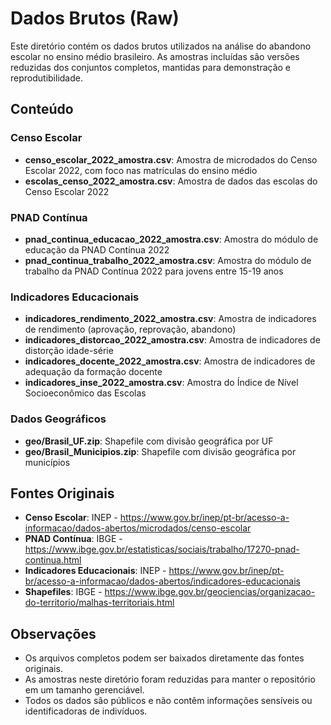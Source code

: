 # Dados Brutos (Raw)

Este diretório contém os dados brutos utilizados na análise do abandono escolar no ensino médio brasileiro. As amostras incluídas são versões reduzidas dos conjuntos completos, mantidas para demonstração e reprodutibilidade.

## Conteúdo

### Censo Escolar
- **censo_escolar_2022_amostra.csv**: Amostra de microdados do Censo Escolar 2022, com foco nas matrículas do ensino médio
- **escolas_censo_2022_amostra.csv**: Amostra de dados das escolas do Censo Escolar 2022

### PNAD Contínua
- **pnad_continua_educacao_2022_amostra.csv**: Amostra do módulo de educação da PNAD Contínua 2022
- **pnad_continua_trabalho_2022_amostra.csv**: Amostra do módulo de trabalho da PNAD Contínua 2022 para jovens entre 15-19 anos

### Indicadores Educacionais
- **indicadores_rendimento_2022_amostra.csv**: Amostra de indicadores de rendimento (aprovação, reprovação, abandono) 
- **indicadores_distorcao_2022_amostra.csv**: Amostra de indicadores de distorção idade-série
- **indicadores_docente_2022_amostra.csv**: Amostra de indicadores de adequação da formação docente
- **indicadores_inse_2022_amostra.csv**: Amostra do Índice de Nível Socioeconômico das Escolas

### Dados Geográficos
- **geo/Brasil_UF.zip**: Shapefile com divisão geográfica por UF
- **geo/Brasil_Municipios.zip**: Shapefile com divisão geográfica por municípios

## Fontes Originais

- **Censo Escolar**: INEP - https://www.gov.br/inep/pt-br/acesso-a-informacao/dados-abertos/microdados/censo-escolar
- **PNAD Contínua**: IBGE - https://www.ibge.gov.br/estatisticas/sociais/trabalho/17270-pnad-continua.html
- **Indicadores Educacionais**: INEP - https://www.gov.br/inep/pt-br/acesso-a-informacao/dados-abertos/indicadores-educacionais
- **Shapefiles**: IBGE - https://www.ibge.gov.br/geociencias/organizacao-do-territorio/malhas-territoriais.html

## Observações

- Os arquivos completos podem ser baixados diretamente das fontes originais.
- As amostras neste diretório foram reduzidas para manter o repositório em um tamanho gerenciável.
- Todos os dados são públicos e não contêm informações sensíveis ou identificadoras de indivíduos.
